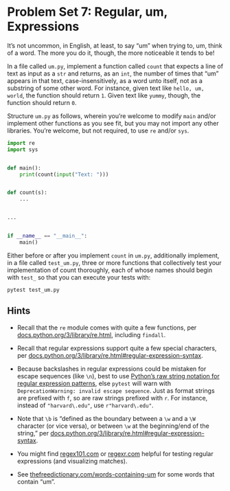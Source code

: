 # Problem Set 7: Regular, um, Expressions

It’s not uncommon, in English, at least, to say “um” when trying to, um, think of a word. The more you do it, though, the more noticeable it tends to be!

In a file called `um.py`, implement a function called `count` that expects a line of text as input as a `str` and returns, as an `int`, the number of times that “um” appears in that text, case-insensitively, as a word unto itself, not as a substring of some other word. For instance, given text like `hello, um, world`, the function should return `1`. Given text like `yummy`, though, the function should return `0`.

Structure `um.py` as follows, wherein you’re welcome to modify `main` and/or implement other functions as you see fit, but you may not import any other libraries. You’re welcome, but not required, to use `re` and/or `sys`.

```python
import re
import sys


def main():
    print(count(input("Text: ")))


def count(s):
    ...


...


if __name__ == "__main__":
    main()
```

Either before or after you implement `count` in `um.py`, additionally implement, in a file called `test_um.py`, three or more functions that collectively test your implementation of count thoroughly, each of whose names should begin with `test_` so that you can execute your tests with:

```shell
pytest test_um.py
```

## Hints

- Recall that the `re` module comes with quite a few functions, per [docs.python.org/3/library/re.html](https://docs.python.org/3/library/re.html), including `findall`.

- Recall that regular expressions support quite a few special characters, per [docs.python.org/3/library/re.html#regular-expression-syntax](https://docs.python.org/3/library/re.html#regular-expression-syntax).

- Because backslashes in regular expressions could be mistaken for escape sequences (like `\n`), best to use [Python’s raw string notation for regular expression patterns](https://docs.python.org/3/library/re.html#module-re), else `pytest` will warn with `DeprecationWarning: invalid escape sequence`. Just as format strings are prefixed with `f`, so are raw strings prefixed with `r`. For instance, instead of `"harvard\.edu"`, use `r"harvard\.edu"`.

- Note that `\b` is “defined as the boundary between a `\w` and a `\W` character (or vice versa), or between `\w` at the beginning/end of the string,” per [docs.python.org/3/library/re.html#regular-expression-syntax](https://docs.python.org/3/library/re.html#regular-expression-syntax).

- You might find [regex101.com](https://regex101.com/) or [regexr.com](https://regexr.com/) helpful for testing regular expressions (and visualizing matches).

- See [thefreedictionary.com/words-containing-um](https://www.thefreedictionary.com/words-containing-um) for some words that contain “um”.
